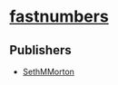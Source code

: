 # [fastnumbers](https://pypi.org/project/fastnumbers)



## Publishers
- [SethMMorton](https://pypi.org/user/SethMMorton)

